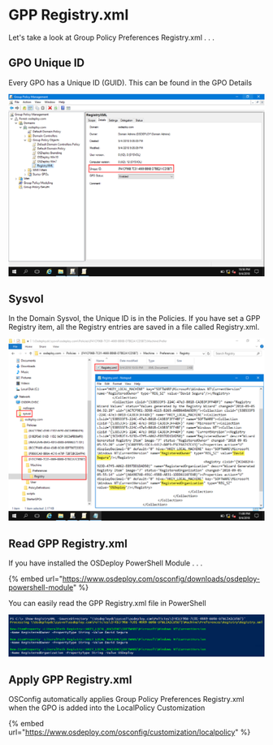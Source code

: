 # GPP Registry.xml

Let's take a look at Group Policy Preferences Registry.xml . . .

## GPO Unique ID

Every GPO has a Unique ID \(GUID\).  This can be found in the GPO Details

![](../../.gitbook/assets/2018-09-05_0-56-22.png)

## Sysvol

In the Domain Sysvol, the Unique ID is in the Policies.  If you have set a GPP Registry item, all the Registry entries are saved in a file called Registry.xml.

![](../../.gitbook/assets/2018-09-05_1-00-22.png)

## Read GPP Registry.xml

If you have installed the OSDeploy PowerShell Module . . . 

{% embed url="https://www.osdeploy.com/osconfig/downloads/osdeploy-powershell-module" %}

You can easily read the GPP Registry.xml file in PowerShell

![](../../.gitbook/assets/2018-09-05_1-33-26.png)

## Apply GPP Registry.xml

OSConfig automatically applies Group Policy Preferences Registry.xml when the GPO is added into the LocalPolicy Customization

{% embed url="https://www.osdeploy.com/osconfig/customization/localpolicy" %}




